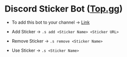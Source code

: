 # Discord Sticker Bot ([Top.gg](https://top.gg/bot/847005826556493836))

- To add this bot to your channel -> [Link](https://discord.com/api/oauth2/authorize?client_id=847005826556493836&permissions=2048&scope=bot)

- Add Sticker -> `.s add <Sticker Name> <Sticker URL>`

- Remove Sticker -> `.s remove <Sticker Name>`

- Use Sticker -> `.s <Sticker Name>`
